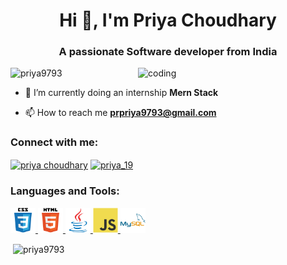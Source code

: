 <h1 align="center">Hi 👋, I'm Priya Choudhary</h1>
<h3 align="center">A passionate Software developer from India</h3>

<img align = "right" alt = "coding" width = "300" src ="https://encrypted-tbn0.gstatic.com/images?q=tbn:ANd9GcT87rx0G3HVrfSA34zgnIy_Roo_VGmGhC9Xjg&s">

<p align="left"> <img src="https://komarev.com/ghpvc/?username=priya9793&label=Profile%20views&color=0e75b6&style=flat" alt="priya9793" /> </p>

- 🔭 I’m currently doing an internship **Mern Stack**

- 📫 How to reach me **prpriya9793@gmail.com**

<h3 align="left">Connect with me:</h3>
<p align="left">
<a href="https://linkedin.com/in/priya choudhary" target="blank"><img align="center" src="https://raw.githubusercontent.com/rahuldkjain/github-profile-readme-generator/master/src/images/icons/Social/linked-in-alt.svg" alt="priya choudhary" height="30" width="40" /></a>
<a href="https://instagram.com/priya_19" target="blank"><img align="center" src="https://raw.githubusercontent.com/rahuldkjain/github-profile-readme-generator/master/src/images/icons/Social/instagram.svg" alt="priya_19" height="30" width="40" /></a>
</p>

<h3 align="left">Languages and Tools:</h3>
<p align="left"> <a href="https://www.w3schools.com/css/" target="_blank" rel="noreferrer"> <img src="https://raw.githubusercontent.com/devicons/devicon/master/icons/css3/css3-original-wordmark.svg" alt="css3" width="40" height="40"/> </a> <a href="https://www.w3.org/html/" target="_blank" rel="noreferrer"> <img src="https://raw.githubusercontent.com/devicons/devicon/master/icons/html5/html5-original-wordmark.svg" alt="html5" width="40" height="40"/> </a> <a href="https://www.java.com" target="_blank" rel="noreferrer"> <img src="https://raw.githubusercontent.com/devicons/devicon/master/icons/java/java-original.svg" alt="java" width="40" height="40"/> </a> <a href="https://developer.mozilla.org/en-US/docs/Web/JavaScript" target="_blank" rel="noreferrer"> <img src="https://raw.githubusercontent.com/devicons/devicon/master/icons/javascript/javascript-original.svg" alt="javascript" width="40" height="40"/> </a> <a href="https://www.mysql.com/" target="_blank" rel="noreferrer"> <img src="https://raw.githubusercontent.com/devicons/devicon/master/icons/mysql/mysql-original-wordmark.svg" alt="mysql" width="40" height="40"/> </a> </p>

<p>&nbsp;<img align="center" src="https://github-readme-stats.vercel.app/api?username=priya9793&show_icons=true&locale=en" alt="priya9793" /></p>
